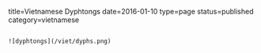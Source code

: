 title=Vietnamese Dyphtongs
date=2016-01-10
type=page
status=published
category=vietnamese
~~~~~~

![dyphtongs](/viet/dyphs.png)
